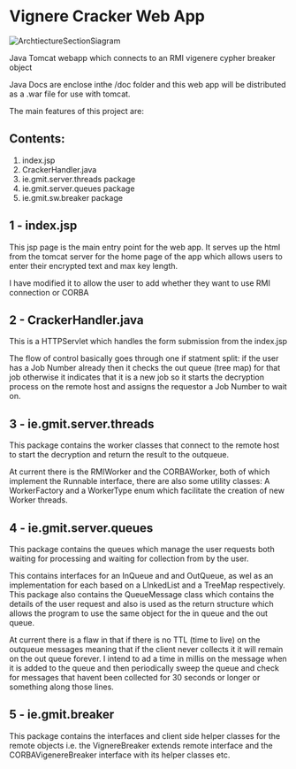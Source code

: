# Vignere Cracker Web App
![ArchtiectureSectionSiagram](http://i.imgur.com/i6crGkt.png "Web App")

Java Tomcat webapp which connects to an RMI vigenere cypher breaker object

Java Docs are enclose inthe /doc folder and this web app will be distributed as a .war file for use with tomcat.

The main features of this project are:

Contents:
---------
1. index.jsp
2. CrackerHandler.java
3. ie.gmit.server.threads package
4. ie.gmit.server.queues package
5. ie.gmit.sw.breaker package

1 - index.jsp
---
This jsp page is the main entry point for the web app. It serves up the html from the tomcat server for the home page of the app which allows users to enter their encrypted text and max key length.

I have modified it to allow the user to add whether they want to use RMI connection or CORBA

2 - CrackerHandler.java
---
This is a HTTPServlet which handles the form submission from the index.jsp

The flow of control basically goes through one if statment split: if the user has a Job Number already then it checks the out queue (tree map) for that job otherwise it indicates that it is a new job so it starts the decryption process on the remote host and assigns the requestor a Job Number to wait on.

3 - ie.gmit.server.threads
---
This package contains the worker classes that connect to the remote host to start the decryption and return the result to the outqueue.

At current there is the RMIWorker and the CORBAWorker, both of which implement the Runnable interface, there are also some utility classes: A WorkerFactory and a WorkerType enum which facilitate the creation of new Worker threads.

4 - ie.gmit.server.queues
---
This package contains the queues which manage the user requests both waiting for processing and waiting for collection from by the user.

This contains interfaces for an InQueue and and OutQueue, as wel as an implementation for each based on a LInkedList and a TreeMap respectively. This package also contains the QueueMessage class which contains the details of the user request and also is used as the return structure which allows the program to use the same object for the in queue and the out queue.

At current there is a flaw in that if there is no TTL (time to live) on the outqueue messages meaning that if the client never collects it it will remain on the out queue forever. I intend to ad a time in millis on the message when it is added to the queue and then periodically sweep the queue and check for messages that havent been collected for 30 seconds or longer or something along those lines.

5 - ie.gmit.breaker
---
This package contains the interfaces and client side helper classes for the remote objects i.e. the VignereBreaker extends remote interface and the CORBAVigenereBreaker interface with its helper classes etc.
